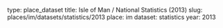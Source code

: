 type: place_dataset
title: Isle of Man / National Statistics (2013)
slug: places/im/datasets/statistics/2013
place: im
dataset: statistics
year: 2013
